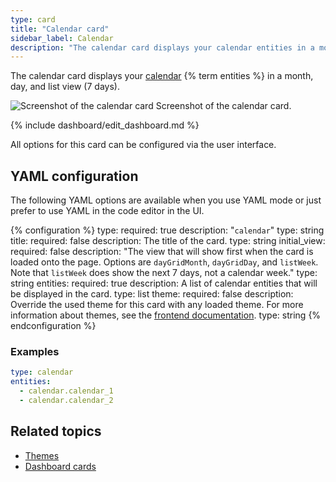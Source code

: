 ```yaml
---
type: card
title: "Calendar card"
sidebar_label: Calendar
description: "The calendar card displays your calendar entities in a month, day and list view"
---
```


The calendar card displays your [calendar](/integrations/#calendar) {% term entities %} in a month, day, and list view (7 days).

<p class='img'>
  <img src='/images/dashboards/calendar_card.png' alt='Screenshot of the 
  calendar card'>
  Screenshot of the calendar card.
</p>

{% include dashboard/edit_dashboard.md %}

All options for this card can be configured via the user interface.

## YAML configuration

The following YAML options are available when you use YAML mode or just prefer to use YAML in the code editor in the UI.

{% configuration %}
type:
  required: true
  description: "`calendar`"
  type: string
title:
  required: false
  description: The title of the card.
  type: string
initial_view:
  required: false
  description: "The view that will show first when the card is loaded onto the page. Options are `dayGridMonth`, `dayGridDay`, and `listWeek`. Note that `listWeek` does show the next 7 days, not a calendar week."
  type: string
entities:
  required: true
  description: A list of calendar entities that will be displayed in the card.
  type: list
theme:
  required: false
  description: Override the used theme for this card with any loaded theme. For more information about themes, see the [frontend documentation](/integrations/frontend/).
  type: string
{% endconfiguration %}

### Examples

```yaml
type: calendar
entities:
  - calendar.calendar_1
  - calendar.calendar_2
```

## Related topics

- [Themes](/integrations/frontend/)
- [Dashboard cards](/dashboards/cards/)
